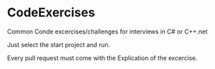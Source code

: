 # CodeExercises
Common Conde excercises/challenges for interviews in C# or C++.net

Just select the start project and run.

Every pull request must come with the Explication of the excercise.

